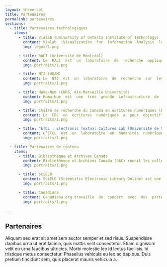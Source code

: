 ```yaml
---
layout: three-col
title: Partenaires
permalink: partenaires
sections:
  - title: Partenaires technologiques
    items:
      - title: Vialab (University of Ontario Institute of Technology)
        content: Vialab  (Visualization  for  Information  Analysis  lab)  est  un  groupe  de  recherche  dont  les travaux sont axés sur la visualisation de l’information, en particulier sur l’analyse de textes et documents. Ses recherches portent aussi sur le développement de logiciels d’apprentissage assisté par ordinateur.
        img: logos/1.png

      - title: RALI (Université de Montréal)
        content: Le  RALI  est  un  laboratoire  de  recherche  appliquée  en linguistique  informatique  qui  réunit des  informaticiens  et  des  linguistes  se  spécialisant  dans  le traitement  automatique  de  la langue.  Ses  axes  de  recherche  les  plus  importants  sont la  traduction,  la  recherche,  l’extraction et l’affichage de l’information.
        img: portraits/1.png

      - title: NT2 (UQAM)
        content: Le  NT2  est  un  laboratoire  de  recherche  sur  les œuvres  hypermédiatiques  qui  réunit  des chercheurs s’intéressant aux nouvelles formes textuelles, ainsi que des informaticiens et développeurs  web.  En  plus  de  mener  des  recherches  sur  la littérature  hypermédiatique,  l’équipe  du  NT2  offre  aux  chercheurs  des  environnements  de  recherche  et  de  connaissance en ligne.
        img: portraits/1.png

      - title: Huma-Num (CNRS, Aix-Marseille Université)
        content: Huma-Num  est  une  très  grande  infrastructure  de  recherche  (TGIR)  visant  à  faciliter  le tournant  numérique  de  la  recherche  en  sciences  humaines  et  sociales.  Elle  propose  un ensemble de services pour les données numériques produites en SHS.
        img: portraits/1.png

      - title: Chaire de recherche du Canada en écritures numériques (Université de Montréal)
        content: La  CRC  en  écritures  numériques  a  pour  objectif  de  proposer  une  nouvelle  lecture  et  une nouvelle  compréhension  de  l’espace  numérique  dans  lequel  nous  évoluons,  en  mobilisant des concepts théoriques sur la culture et l’écriture numériques.
        img: portraits/1.png

      - title: "ETCL : Electronic Textual Cultures Lab (Université de Victoria)"
        content: L’ETCL  est  un  laboratoire  en  humanités  numériques  avec  des  mandats  de  recherche,  d’enseignement  et  de  service  à  la  communauté.  Ses  recherches  sont  axées  sur  une  étude transdisciplinaire du passé, du présent et de l’avenir de la communication textuelle.
        img: portraits/1.png

  - title: Partenaires de contenu
    items:
      - title: Bibliothèque et Archives Canada
        content: Bibliothèque et Archives Canada (BAC) réunit les collections, les services et le personnel de deux anciennes institutions, la Bibliothèque nationale du Canada et les Archives nationales du Canada. Le mandat de BAC consiste à préserver le patrimoine documentaire pour les générations présentes et futures.
        img: portraits/1.png

      - title: SciELO
        content: SciELO (Scientific Electronic Library Online) est une base de données bibliographique, une bibliothèque  numérique  et  un  modèle  coopératif  d’édition  ékectronique  pour  les  revues  en libre  accès.  SciELO  a  été  créé  pour  répondre  aux  besoins de  communication  savante des pays en voie de développement et offrir une vitrine pour la littérature scientifique
        img: portraits/1.png

      - title: Canadiana
        content: Canadiana.org travaille  de  concert  avec  des  partenaires  pour  renforcer  notre  capacité collective   à présenter  en  ligne  le  contenu  du  patrimoine  documentaire  canadien.  L’organisation assume les rôles de coordinateur, de facilitateur et de promoteur d’initiatives de numérisation tout en offrant des services d’accès et des infrastructures de préservations.
        img: portraits/1.png

---
```


## Partenaires

Aliquam sed erat sit amet sem auctor semper et sed risus. Suspendisse dapibus urna ut erat lacinia, quis mattis velit consectetur. Etiam dignissim velit eu urna faucibus ultricies. Morbi molestie leo id lectus facilisis, id tristique metus consectetur. Phasellus vehicula eu leo ac dapibus. Duis pretium tincidunt sem, quis placerat mauris vehicula a.
